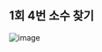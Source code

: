 ## 1회 4번 소수 찾기 
![image](https://user-images.githubusercontent.com/78632299/193601000-a28e2f94-6c7a-4db9-8c9c-a5d35f660f21.png)